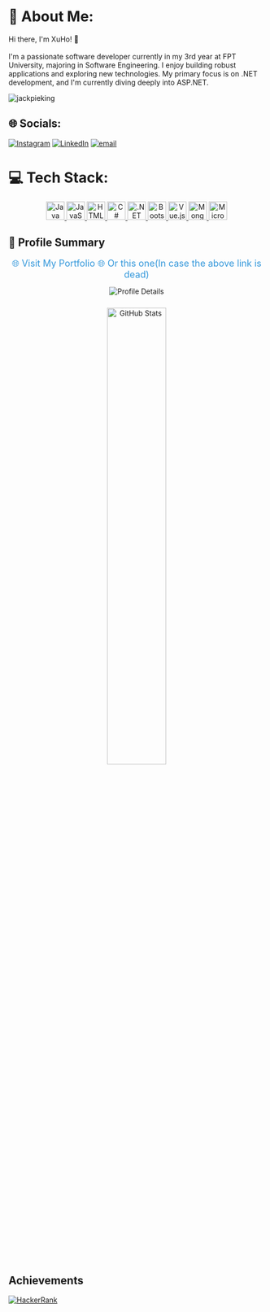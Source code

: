 # 💫 About Me:
Hi there, I'm XuHo! 👋<br><br>I'm a passionate software developer currently in my 3rd year at FPT University, majoring in Software Engineering. I enjoy building robust applications and exploring new technologies. My primary focus is on .NET development, and I'm currently diving deeply into ASP.NET.

<p align="left"> <img src="https://komarev.com/ghpvc/?username=XuHo-IT&label=Profile%20views&color=0e75b6&style=flat" alt="jackpieking" /> </p>


## 🌐 Socials:
[![Instagram](https://img.shields.io/badge/Instagram-%23E4405F.svg?logo=Instagram&logoColor=white)](https://instagram.com/https://www.instagram.com/_.xuho._/) [![LinkedIn](https://img.shields.io/badge/LinkedIn-%230077B5.svg?logo=linkedin&logoColor=white)](https://linkedin.com/in/https://www.linkedin.com/in/xuan-hoa-b581102b7/) [![email](https://img.shields.io/badge/Email-D14836?logo=gmail&logoColor=white)](mailto:ngotranxuanhoa09062004@gmail.com) 

# 💻 Tech Stack:
<p align="center">
  <a href="https://www.oracle.com/java/" target="_blank" rel="noreferrer">
    <img src="https://raw.githubusercontent.com/danielcranney/readme-generator/main/public/icons/skills/java-colored.svg" width="36" height="36" alt="Java" />
  </a>
  <a href="https://developer.mozilla.org/en-US/docs/Web/JavaScript" target="_blank" rel="noreferrer">
    <img src="https://raw.githubusercontent.com/danielcranney/readme-generator/main/public/icons/skills/javascript-colored.svg" width="36" height="36" alt="JavaScript" />
  </a>
  <a href="https://www.w3.org/html/" target="_blank" rel="noreferrer">
    <img src="https://raw.githubusercontent.com/danielcranney/readme-generator/main/public/icons/skills/html5-colored.svg" width="36" height="36" alt="HTML5" />
  </a>
  <a href="https://docs.microsoft.com/en-us/dotnet/csharp/" target="_blank" rel="noreferrer">
    <img src="https://raw.githubusercontent.com/danielcranney/readme-generator/main/public/icons/skills/csharp-colored.svg" width="36" height="36" alt="C#" />
  </a>
  <a href="https://dotnet.microsoft.com/" target="_blank" rel="noreferrer">
    <img src="https://upload.wikimedia.org/wikipedia/commons/e/ee/.NET_Core_Logo.svg" width="36" height="36" alt=".NET" />
  </a>
  <a href="https://getbootstrap.com/" target="_blank" rel="noreferrer">
    <img src="https://raw.githubusercontent.com/danielcranney/readme-generator/main/public/icons/skills/bootstrap-colored.svg" width="36" height="36" alt="Bootstrap" />
  </a>
  <a href="https://vuejs.org/" target="_blank" rel="noreferrer">
    <img src="https://raw.githubusercontent.com/danielcranney/readme-generator/main/public/icons/skills/vuejs-colored.svg" width="36" height="36" alt="Vue.js" />
  </a>
  <a href="https://www.mongodb.com/" target="_blank" rel="noreferrer">
    <img src="https://raw.githubusercontent.com/danielcranney/readme-generator/main/public/icons/skills/mongodb-colored.svg" width="36" height="36" alt="MongoDB" />
  </a>
  <a href="https://www.microsoft.com/en-us/sql-server" target="_blank" rel="noreferrer">
    <img src="https://www.svgrepo.com/show/303229/microsoft-sql-server-logo.svg" width="36" height="36" alt="Microsoft SQL Server" />
  </a>
</p>


<h2>🚀 Profile Summary</h2>

<p align="center">
  <a href="https://portfolio-xuhos-projects.vercel.app" target="_blank" style="font-size: 18px; text-decoration: none; color: #3498db;">
    🌐 Visit My Portfolio
  </a>
 <a href="https://xuho-it.github.io/Portfolio/" target="_blank" style="font-size: 18px; text-decoration: none; color: #3498db;">
    🌐 Or this one(In case the above link is dead)
  </a>

</p>


<div align="center">
  <img src="http://github-profile-summary-cards.vercel.app/api/cards/profile-details?username=XuHo-IT&theme=dark" alt="Profile Details" style="max-width: 100%; margin-bottom: 10px;" />

  <p>
    <img width="48%" src="https://github-readme-stats.vercel.app/api?username=XuHo-IT&show_icons=true&theme=tokyonight" alt="GitHub Stats" />
  </p>
</div>


## Achievements
 [![HackerRank](https://img.shields.io/badge/HackerRank-Profile-green?style=flat&logo=hackerrank)](https://www.hackerrank.com/profile/ngotranxuanhoa01)
<!--[![LeetCode](https://img.shields.io/badge/LeetCode-Profile-orange?style=flat&logo=leetcode)](https://leetcode.com/u/xuho-it/)




<!-- ## Leetcode
![LeetCode Stats](https://leetcard.jacoblin.cool/xuho-it?theme=dark&font=Rajdhani)<br/>-->


